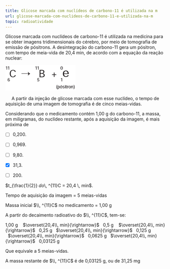 ```yaml
---
title: Glicose marcada com nuclídeos de carbono-11 é utilizada na m
url: glicose-marcada-com-nuclideos-de-carbono-11-e-utilizada-na-m
topic: radioatividade
---
```



Glicose marcada com nuclídeos de carbono-11 é utilizada na medicina para se obter imagens tridimensionais do cérebro, por meio de tomografia de emissão de pósitrons. A desintegração do carbono-11 gera um pósitron, com tempo de meia-vida de 20,4 min, de acordo com a equação da reação nuclear:

![](4963d03f-e866-27b6-3cbc-038af6afb44b.png)

     A partir da injeção de glicose marcada com esse nuclídeo, o tempo de aquisição de uma imagem de tomografia é de cinco meias-vidas.

Considerando que o medicamento contém 1,00 g do carbono-11, a massa, em miligramas, do nuclídeo restante, após a aquisição da imagem, é mais próxima de



- [ ] 0,200.
- [ ] 0,969.
- [ ] 9,80.
- [x] 31,3.
- [ ] 200\.


$t\_{\frac{1}{2}} $ do $\\, ^{11}C = 20,4 \\, min$.

Tempo de aquisição da imagem = 5 meias-vidas

Massa inicial $\\, ^{11}C$ no medicamento = 1,00 g

A partir do decaimento radioativo do $\\, ^{11}C$, tem-se:

1,00 g    $\overset{20,4\\, min}{\rightarrow}$   0,5 g    $\overset{20,4\\, min}{\rightarrow}$   0,25 g   $\overset{20,4\\, min}{\rightarrow}$   0,125 g   $\overset{20,4\\, min}{\rightarrow}$   0,0625 g   $\overset{20,4\\, min}{\rightarrow}$   0,03125 g

Que equivale a 5 meias-vidas.

A massa restante de $\\, ^{11}C$ é de 0,03125 g, ou de 31,25 mg
